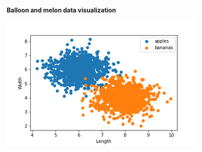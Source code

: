 <strong>Balloon and melon data visualization</strong>

<img src='https://github.com/Parisa-Bagherzadeh/Machine-Learning/blob/main/Assignment32/charts/sactter%20plot%20of%20fruits.png'>

<img src=''>
